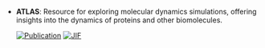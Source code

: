 



- **ATLAS**: Resource for exploring molecular dynamics simulations, offering insights into the dynamics of proteins and other biomolecules.  

    [![Publication](https://img.shields.io/badge/Publication-Citations:29-blue?style=for-the-badge&logo=bookstack)](https://doi.org/10.1093/nar/gkad1084) 
    [![JIF](https://img.shields.io/badge/Impact_Factor-16.60-purple?style=for-the-badge&logo=academia)](https://doi.org/10.1093/nar/gkad1084)


